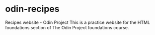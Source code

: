 # odin-recipes
Recipes website - Odin Project
This is a practice website for the HTML foundations section of The Odin Project foundations course.
